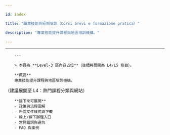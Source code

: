 ---
id: index
title: "職業技能與短期培訓（Corsi brevi e formazione pratica）"
description: "專業技能提升課程與地區培訓機構。"
---

---
        ---

        > 本頁為 **Level‑3 區內容占位**（後續將展開為 L4/L5 條目）。

        **概要**
        專業技能提升課程與地區培訓機構。
（建議展開至 L4：熱門課程分類與網站）

        **接下來可展開**
        - 政策與流程圖解
        - 所需文件樣式與下載
        - 線上/線下辦理入口
        - 常見錯誤與避坑
        - FAQ 與案例
